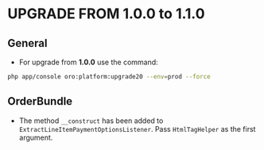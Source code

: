 UPGRADE FROM 1.0.0 to 1.1.0
===========================

General
-------
* For upgrade from **1.0.0** use the command:
```bash
php app/console oro:platform:upgrade20 --env=prod --force
```

OrderBundle
-----------
* The method `__construct` has been added to `ExtractLineItemPaymentOptionsListener`. Pass `HtmlTagHelper` as the first argument.
